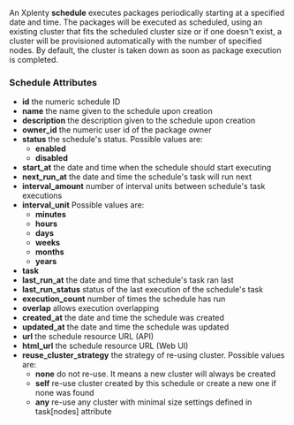 An Xplenty **schedule** executes packages periodically starting at a specified date and time. The packages will be executed as scheduled, using an existing cluster that fits the scheduled cluster size or if one doesn't exist, a cluster will be provisioned automatically with the number of specified nodes. By default, the cluster is taken down as soon as package execution is completed.

### Schedule Attributes

* **id** the numeric schedule ID
* **name** the name given to the schedule upon creation
* **description** the description given to the schedule upon creation
* **owner_id** the numeric user id of the package owner
* **status** the schedule's status. Possible values are:
    * **enabled**
    * **disabled**
* **start_at** the date and time when the schedule should start executing
* **next_run_at** the date and time the schedule's task will run next
* **interval_amount** number of interval units between schedule's task executions
* **interval_unit** Possible values are:
    * **minutes**
    * **hours**
    * **days**
    * **weeks**
    * **months**
    * **years**
* **task**
* **last_run_at** the date and time that schedule's task ran last
* **last_run_status** status of the last execution of the schedule's task
* **execution_count** number of times the schedule has run
* **overlap** allows execution overlapping
* **created_at** the date and time the schedule was created
* **updated_at** the date and time the schedule was updated
* **url** the schedule resource URL (API)
* **html_url** the schedule resource URL (Web UI)
* **reuse_cluster_strategy** the strategy of re-using cluster. Possible values are:
  * **none** do not re-use. It means a new cluster will always be created
  * **self** re-use cluster created by this schedule or create a new one if none was found
  * **any** re-use any cluster with minimal size settings defined in task[nodes] attribute